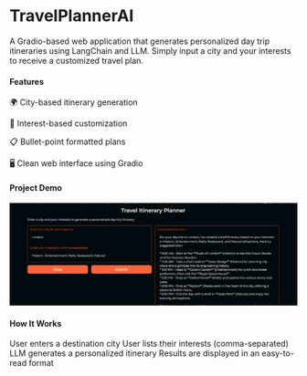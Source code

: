 # TravelPlannerAI

A Gradio-based web application that generates personalized day trip itineraries using LangChain and LLM. Simply input a city and your interests to receive a customized travel plan.

#### Features

🌍 City-based itinerary generation

🎯 Interest-based customization

📋 Bullet-point formatted plans

🖥️ Clean web interface using Gradio

#### Project Demo
![Travel Planner Output](TravelPlannerAIGradioImage.png)

#### How It Works
User enters a destination city
User lists their interests (comma-separated)
LLM generates a personalized itinerary
Results are displayed in an easy-to-read format

